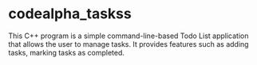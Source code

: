 # codealpha_taskss
This C++ program is a simple command-line-based Todo List application that allows the user to manage tasks. It provides features such as adding tasks, marking tasks as completed.
